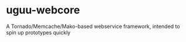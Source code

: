 uguu-webcore
============

A Tornado/Memcache/Mako-based webservice framework, intended to spin up prototypes quickly
